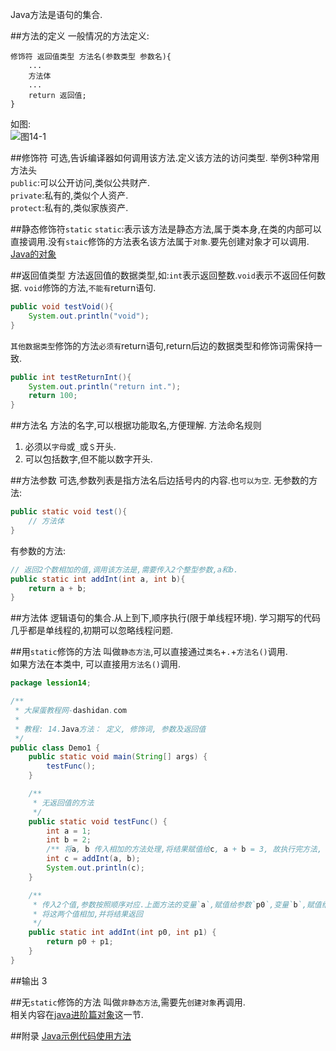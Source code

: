 Java方法是语句的集合.

##方法的定义
一般情况的方法定义:

	修饰符 返回值类型 方法名(参数类型 参数名){
		...
		方法体
		...
		return 返回值;
	}
	
如图:   
![图14-1](http://localhost/img/java/basic/14-1.jpg)   

##修饰符
可选,告诉编译器如何调用该方法.定义该方法的访问类型.
举例3种常用方法头   
`public`:可以公开访问,类似公共财产.   
`private`:私有的,类似个人资产.   
`protect`:私有的,类似家族资产.   

##静态修饰符`static`
`static`:表示该方法是静态方法,属于类本身,在类的内部可以直接调用.没有`staic`修饰的方法表名该方法属于`对象`.要先创建对象才可以调用.
[Java的对象](dashidan.com)

##返回值类型
方法返回值的数据类型,如:`int`表示返回整数.`void`表示不返回任何数据.
`void`修饰的方法,`不能有`return语句.

```java
public void testVoid(){
	System.out.println("void");
}
```
`其他数据类型`修饰的方法`必须有`return语句,return后边的数据类型和修饰词需保持一致.

```java
public int testReturnInt(){
	System.out.println("return int.");
	return 100;	
}
```
##方法名
方法的名字,可以根据功能取名,方便理解.
方法命名规则
1. 必须以`字母`或`_`或`＄`开头.
2. 可以包括数字,但不能以数字开头.

##方法参数
可选,参数列表是指方法名后边括号内的内容.也`可以为空`.
无参数的方法:
```java
public static void test(){
	// 方法体
}
```
有参数的方法:
```java
// 返回2个数相加的值,调用该方法是,需要传入2个整型参数,a和b.
public static int addInt(int a, int b){
	return a + b;
}
```

##方法体
逻辑语句的集合.从上到下,顺序执行(限于单线程环境).
学习期写的代码几乎都是单线程的,初期可以忽略线程问题.

##用`static`修饰的方法
叫做`静态方法`,可以直接通过`类名`+`.`+`方法名()`调用.   
如果方法在本类中, 可以直接用`方法名()`调用.
```java
package lession14;

/**
 * 大屎蛋教程网-dashidan.com
 *
 * 教程: 14.Java方法： 定义, 修饰词, 参数及返回值
 */
public class Demo1 {
    public static void main(String[] args) {
        testFunc();
    }

    /**
     * 无返回值的方法
     */
    public static void testFunc() {
        int a = 1;
        int b = 2;
        /** 将a, b 传入相加的方法处理,将结果赋值给c, a + b = 3, 故执行完方法, c为3.*/
        int c = addInt(a, b);
        System.out.println(c);
    }

    /**
     * 传入2个值,参数按照顺序对应.上面方法的变量`a`,赋值给参数`p0`,变量`b`,赋值给参数`p1`.
     * 将这两个值相加,并将结果返回
     */
    public static int addInt(int p0, int p1) {
        return p0 + p1;
    }
}
```
##输出
	3	

##无`static`修饰的方法
叫做`非静态方法`,需要先`创建对象`再调用.     
相关内容在[java进阶篇对象](dashidan.com)这一节.   

##附录
[Java示例代码使用方法](http://localhost/article/java/addenda/Java示例代码使用方法.html)